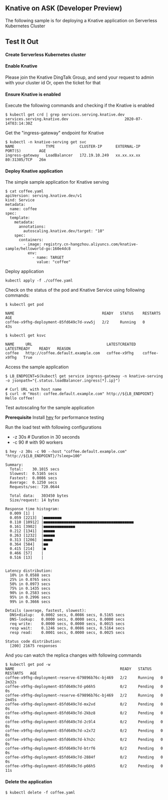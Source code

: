## Knative on ASK (Developer Preview)

The following sample is for deploying a Knative application on Serverless Kubernetes Cluster

## Test It Out

#### Create Serverless Kubernetes cluster

#### Enable Knative

Please join the Knative DingTalk Group, and send your request to admin with your cluster id
Or, open the ticket for that

#### Ensure Knative is enabled

Execute the following commands and checking if the Knative is enabled

```
$ kubectl get crd | grep services.serving.knative.dev
services.serving.knative.dev                         2020-07-14T03:14:30Z
```

Get the "ingress-gateway" endpoint for Knative

```
$ kubectl -n knative-serving get svc
NAME              TYPE           CLUSTER-IP      EXTERNAL-IP     PORT(S)        AGE
ingress-gateway   LoadBalancer   172.19.10.249   xx.xx.xx.xx     80:31305/TCP   26m
```

#### Deploy Knative application


The simple sample application for Knative serving

```
$ cat coffee.yaml
apiVersion: serving.knative.dev/v1
kind: Service
metadata:
  name: coffee
spec:
  template:
    metadata:
      annotations:
        autoscaling.knative.dev/target: "10"
    spec:
      containers:
        - image: registry.cn-hangzhou.aliyuncs.com/knative-sample/helloworld-go:160e4dc8
          env:
            - name: TARGET
              value: "coffee"
```


Deploy application 


```
kubectl apply -f ./coffee.yaml
```

Check on the status of the pod and Knative Service using following commands:

```
$ kubectl get pod

NAME                                       READY   STATUS    RESTARTS   AGE
coffee-x9fhg-deployment-85fd649c7d-xvw5j   2/2     Running   0          43s

$ kubectl get ksvc

NAME     URL                                 LATESTCREATED   LATESTREADY    READY   REASON
coffee   http://coffee.default.example.com   coffee-x9fhg    coffee-x9fhg   True
```

Access the sample application

```
$ LB_ENDPOINT=$(kubectl get service ingress-gateway -n knative-serving -o jsonpath="{.status.loadBalancer.ingress[*].ip}")

# Curl URL with host name
$ curl -H "Host: coffee.default.example.com" http://${LB_ENDPOINT}
Hello coffee!
```

Test autoscaling for the sample application

**Prerequisite** Install [hey](https://github.com/rakyll/hey) for performance testing


Run the load test with following configurations

* -z 30s # Duration in 30 seconds
* -c 90 # with 90 workers


```
$ hey -z 30s -c 90 --host "coffee.default.example.com" "http://${LB_ENDPOINT}/?sleep=100"

Summary:
  Total:	30.1015 secs
  Slowest:	0.5165 secs
  Fastest:	0.0086 secs
  Average:	0.1250 secs
  Requests/sec:	720.0644

  Total data:	303450 bytes
  Size/request:	14 bytes

Response time histogram:
  0.009 [1]	|
  0.059 [2213]	|■■■■■■■■
  0.110 [10912]	|■■■■■■■■■■■■■■■■■■■■■■■■■■■■■■■■■■■■■■■■
  0.161 [3902]	|■■■■■■■■■■■■■■
  0.212 [1341]	|■■■■■
  0.263 [1232]	|■■■■■
  0.313 [1206]	|■■■■
  0.364 [584]	|■■
  0.415 [214]	|■
  0.466 [57]	|
  0.516 [13]	|


Latency distribution:
  10% in 0.0588 secs
  25% in 0.0765 secs
  50% in 0.0973 secs
  75% in 0.1435 secs
  90% in 0.2583 secs
  95% in 0.2996 secs
  99% in 0.3666 secs

Details (average, fastest, slowest):
  DNS+dialup:	0.0002 secs, 0.0086 secs, 0.5165 secs
  DNS-lookup:	0.0000 secs, 0.0000 secs, 0.0000 secs
  req write:	0.0000 secs, 0.0000 secs, 0.0015 secs
  resp wait:	0.1246 secs, 0.0086 secs, 0.5164 secs
  resp read:	0.0001 secs, 0.0000 secs, 0.0025 secs

Status code distribution:
  [200]	21675 responses
```

And you can watch the replica changes with following commands

```
$ kubectl get pod -w
NAME                                               READY   STATUS    RESTARTS   AGE
coffee-x9fhg-deployment-reserve-679896b76c-bj469   2/2     Running   0          2m32s
coffee-x9fhg-deployment-85fd649c7d-p66h5           0/2     Pending   0          0s
coffee-x9fhg-deployment-reserve-679896b76c-bj469   2/2     Running   0          2m45s
coffee-x9fhg-deployment-85fd649c7d-mx2vd           0/2     Pending   0          0s
coffee-x9fhg-deployment-85fd649c7d-2kbz8           0/2     Pending   0          0s
coffee-x9fhg-deployment-85fd649c7d-2c9l4           0/2     Pending   0          0s
coffee-x9fhg-deployment-85fd649c7d-x2x72           0/2     Pending   0          0s
coffee-x9fhg-deployment-85fd649c7d-k7n2c           0/2     Pending   0          0s
coffee-x9fhg-deployment-85fd649c7d-btrf6           0/2     Pending   0          0s
coffee-x9fhg-deployment-85fd649c7d-2884f           0/2     Pending   0          0s
coffee-x9fhg-deployment-85fd649c7d-p66h5           0/2     Pending   0          11s
```



#### Delete the application

```
$ kubectl delete -f coffee.yaml
```

